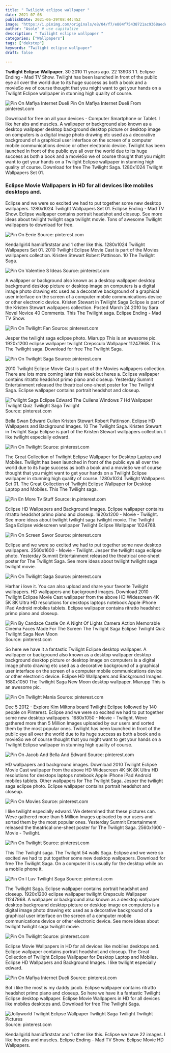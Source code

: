 ```yaml
---
title: " Twilight eclipse wallpaper "
date: 2021-07-08
publishDate: 2021-06-29T08:44:45Z
image: "https://i.pinimg.com/originals/e8/04/f7/e804f75438721ac9368aede0b2e58c7c.jpg"
author: "Asole" # use capitalize
description: " Twilight eclipse wallpaper "
categories: ["Wallpapers"]
tags: ["dekstop"]
keywords: "Twilight eclipse wallpaper"
draft: false

---
```



**Twilight Eclipse Wallpaper**. 30 2010 11 years ago. 22 13903 1 1. Eclipse Ending - Mad TV Show. Twilight has been launched in front of the public eye all over the world due to its huge success as both a book and a movieSo we of course thought that you might want to get your hands on a Twilight Eclipse wallpaper in stunning high quality of course.

![Pin On Mafiya Internet Dueli](https://i.pinimg.com/474x/1a/45/8f/1a458f8c8bbcad741f8b0af3a5ca9f03.jpg "Pin On Mafiya Internet Dueli")
Pin On Mafiya Internet Dueli From pinterest.com


Download for free on all your devices - Computer Smartphone or Tablet. I like her abs and muscles. A wallpaper or background also known as a desktop wallpaper desktop background desktop picture or desktop image on computers is a digital image photo drawing etc used as a decorative background of a graphical user interface on the screen of a computer mobile communications device or other electronic device. Twilight has been launched in front of the public eye all over the world due to its huge success as both a book and a movieSo we of course thought that you might want to get your hands on a Twilight Eclipse wallpaper in stunning high quality of course. Download for free The Twilight Saga. 1280x1024 Twilight Wallpapers Set 01.

### Eclipse Movie Wallpapers in HD for all devices like mobiles desktops and.

Eclipse and we were so excited we had to put together some new desktop wallpapers. 1280x1024 Twilight Wallpapers Set 01. Eclipse Ending - Mad TV Show. Eclipse wallpaper contains portrait headshot and closeup. See more ideas about twilight twilight saga twilight movie. Tons of awesome Twilight wallpapers to download for free.


![Pin On Eerie](https://i.pinimg.com/474x/7b/48/a2/7b48a2ce798e26e649eb64c49c2c38f7.jpg "Pin On Eerie")
Source: pinterest.com

Kendallgirl4 hamidfirststar and 1 other like this. 1280x1024 Twilight Wallpapers Set 01. 2010 Twilight Eclipse Movie Cast is part of the Movies wallpapers collection. Kristen Stewart Robert Pattinson. 10 The Twilight Saga.

![Pin On Valentine S Ideas](https://i.pinimg.com/originals/e5/b7/63/e5b7635ab905e6f9a772ce7df6db4358.jpg "Pin On Valentine S Ideas")
Source: pinterest.com

A wallpaper or background also known as a desktop wallpaper desktop background desktop picture or desktop image on computers is a digital image photo drawing etc used as a decorative background of a graphical user interface on the screen of a computer mobile communications device or other electronic device. Kristen Stewart in Twilight Saga Eclipse is part of the Kristen Stewart wallpapers collection. Posted March 24 2010 by Sara Novel Novice 40 Comments. This The Twilight saga. Eclipse Ending - Mad TV Show.

![Pin On Twilight Fan](https://i.pinimg.com/originals/2b/96/1b/2b961b0de0d4c05d8a4ce61daf847868.jpg "Pin On Twilight Fan")
Source: pinterest.com

Jesper the twilight saga eclipse photo. Miarupp This is an awesome pic. 1920x1200 eclipse wallpaper twilight Crepsculo Wallpaper 11247968. This The Twilight saga. Download for free The Twilight Saga.

![Pin On Twilight Saga](https://i.pinimg.com/originals/64/1d/f1/641df12bf3f885b39c4a21c2d58987cb.jpg "Pin On Twilight Saga")
Source: pinterest.com

2010 Twilight Eclipse Movie Cast is part of the Movies wallpapers collection. There are lots more coming later this week but heres a. Eclipse wallpaper contains ritratto headshot primo piano and closeup. Yesterday Summit Entertainment released the theatrical one-sheet poster for The Twilight Saga. Eclipse wallpaper contains portrait headshot and closeup.

![Twilight Saga Eclipse Edward The Cullens Windows 7 Hd Wallpaper Twilight Quiz Twilight Saga Twilight](https://i.pinimg.com/originals/d2/54/23/d25423c4a56c0be05c49546fdccca792.jpg "Twilight Saga Eclipse Edward The Cullens Windows 7 Hd Wallpaper Twilight Quiz Twilight Saga Twilight")
Source: pinterest.com

Bella Swan Edward Cullen Kristen Stewart Robert Pattinson. Eclipse HD Wallpapers and Background Images. 10 The Twilight Saga. Kristen Stewart in Twilight Saga Eclipse is part of the Kristen Stewart wallpapers collection. I like twilight especially edward.

![Pin On Twilight](https://i.pinimg.com/originals/82/33/2b/82332bec0ed7db1498ca5e2c0f3a1e9a.jpg "Pin On Twilight")
Source: pinterest.com

The Great Collection of Twilight Eclipse Wallpaper for Desktop Laptop and Mobiles. Twilight has been launched in front of the public eye all over the world due to its huge success as both a book and a movieSo we of course thought that you might want to get your hands on a Twilight Eclipse wallpaper in stunning high quality of course. 1280x1024 Twilight Wallpapers Set 01. The Great Collection of Twilight Eclipse Wallpaper for Desktop Laptop and Mobiles. This The Twilight saga.

![Pin En More Tv Stuff](https://i.pinimg.com/originals/03/af/07/03af07b33e2d6081016fb1ff6438378c.jpg "Pin En More Tv Stuff")
Source: in.pinterest.com

Eclipse HD Wallpapers and Background Images. Eclipse wallpaper contains ritratto headshot primo piano and closeup. 1920x1200 - Movie - Twilight. See more ideas about twilight twilight saga twilight movie. The Twilight Saga Eclipse widescreen wallpaper Twilight Eclipse Wallpaper 1024768.

![Pin On Screen Savor](https://i.pinimg.com/originals/ec/ce/72/ecce727c7f4a0123e618ef86cf8aeab6.jpg "Pin On Screen Savor")
Source: pinterest.com

Eclipse and we were so excited we had to put together some new desktop wallpapers. 2560x1600 - Movie - Twilight. Jesper the twilight saga eclipse photo. Yesterday Summit Entertainment released the theatrical one-sheet poster for The Twilight Saga. See more ideas about twilight twilight saga twilight movie.

![Pin On Twilight Saga](https://i.pinimg.com/originals/26/0e/fb/260efbd8b8be6a3ba3ce0457967fb446.jpg "Pin On Twilight Saga")
Source: pinterest.com

Harhar i love it. You can also upload and share your favorite Twilight wallpapers. HD wallpapers and background images. Download 2010 Twilight Eclipse Movie Cast wallpaper from the above HD Widescreen 4K 5K 8K Ultra HD resolutions for desktops laptops notebook Apple iPhone iPad Android mobiles tablets. Eclipse wallpaper contains ritratto headshot primo piano and closeup.

![Pin By Candace Castle On A Night Of Lights Camera Action Memorable Cinema Faces Made For The Screen The Twilight Saga Eclipse Twilight Quiz Twilight Saga New Moon](https://i.pinimg.com/originals/10/82/67/10826706f78e45d3c9ef83bf8efff133.jpg "Pin By Candace Castle On A Night Of Lights Camera Action Memorable Cinema Faces Made For The Screen The Twilight Saga Eclipse Twilight Quiz Twilight Saga New Moon")
Source: pinterest.com

So here we have it a fantastic Twilight Eclipse desktop wallpaper. A wallpaper or background also known as a desktop wallpaper desktop background desktop picture or desktop image on computers is a digital image photo drawing etc used as a decorative background of a graphical user interface on the screen of a computer mobile communications device or other electronic device. Eclipse HD Wallpapers and Background Images. 1680x1050 The Twilight Saga New Moon desktop wallpaper. Miarupp This is an awesome pic.

![Pin On Twilight Mania](https://i.pinimg.com/originals/2c/15/f8/2c15f837b2503de3474f92f55eee8557.jpg "Pin On Twilight Mania")
Source: pinterest.com

Dec 5 2012 - Explore Kim Miltons board Twilight Eclipse followed by 140 people on Pinterest. Eclipse and we were so excited we had to put together some new desktop wallpapers. 1680x1050 - Movie - Twilight. Weve gathered more than 5 Million Images uploaded by our users and sorted them by the most popular ones. Twilight has been launched in front of the public eye all over the world due to its huge success as both a book and a movieSo we of course thought that you might want to get your hands on a Twilight Eclipse wallpaper in stunning high quality of course.

![Pin On Jacob And Bella And Edward](https://i.pinimg.com/originals/61/00/7f/61007f3f7839ebe710ba76ca20575369.jpg "Pin On Jacob And Bella And Edward")
Source: pinterest.com

HD wallpapers and background images. Download 2010 Twilight Eclipse Movie Cast wallpaper from the above HD Widescreen 4K 5K 8K Ultra HD resolutions for desktops laptops notebook Apple iPhone iPad Android mobiles tablets. Other wallpapers for The Twilight Saga. Jesper the twilight saga eclipse photo. Eclipse wallpaper contains portrait headshot and closeup.

![Pin On Movies](https://i.pinimg.com/originals/58/bf/54/58bf548f799a89f67fae73bcdd857b91.jpg "Pin On Movies")
Source: pinterest.com

I like twilight especially edward. We determined that these pictures can. Weve gathered more than 5 Million Images uploaded by our users and sorted them by the most popular ones. Yesterday Summit Entertainment released the theatrical one-sheet poster for The Twilight Saga. 2560x1600 - Movie - Twilight.

![Pin On Twilight](https://i.pinimg.com/originals/78/de/d0/78ded076b9a0decaac48b4e455ecd912.jpg "Pin On Twilight")
Source: pinterest.com

This The Twilight saga. The Twilight 54 walls Saga. Eclipse and we were so excited we had to put together some new desktop wallpapers. Download for free The Twilight Saga. On a computer it is usually for the desktop while on a mobile phone it.

![Pin On I Luv Twilight Saga](https://i.pinimg.com/originals/cb/47/f8/cb47f84b4135db735e4b1c06c91d76b2.jpg "Pin On I Luv Twilight Saga")
Source: pinterest.com

The Twilight Saga. Eclipse wallpaper contains portrait headshot and closeup. 1920x1200 eclipse wallpaper twilight Crepsculo Wallpaper 11247968. A wallpaper or background also known as a desktop wallpaper desktop background desktop picture or desktop image on computers is a digital image photo drawing etc used as a decorative background of a graphical user interface on the screen of a computer mobile communications device or other electronic device. See more ideas about twilight twilight saga twilight movie.

![Pin On Twilight](https://i.pinimg.com/originals/63/bb/e1/63bbe1ed3d646e4e99c5621f4c688321.jpg "Pin On Twilight")
Source: pinterest.com

Eclipse Movie Wallpapers in HD for all devices like mobiles desktops and. Eclipse wallpaper contains portrait headshot and closeup. The Great Collection of Twilight Eclipse Wallpaper for Desktop Laptop and Mobiles. Eclipse HD Wallpapers and Background Images. I like twilight especially edward.

![Pin On Mafiya Internet Dueli](https://i.pinimg.com/474x/1a/45/8f/1a458f8c8bbcad741f8b0af3a5ca9f03.jpg "Pin On Mafiya Internet Dueli")
Source: pinterest.com

Bot i like the most is my daddy jacob. Eclipse wallpaper contains ritratto headshot primo piano and closeup. So here we have it a fantastic Twilight Eclipse desktop wallpaper. Eclipse Movie Wallpapers in HD for all devices like mobiles desktops and. Download for free The Twilight Saga.

![Jollyworld Twilight Eclipse Wallpaper Twilight Saga Twilight Twilight Pictures](https://i.pinimg.com/originals/e8/04/f7/e804f75438721ac9368aede0b2e58c7c.jpg "Jollyworld Twilight Eclipse Wallpaper Twilight Saga Twilight Twilight Pictures")
Source: pinterest.com

Kendallgirl4 hamidfirststar and 1 other like this. Eclipse we have 22 images. I like her abs and muscles. Eclipse Ending - Mad TV Show. Eclipse Movie HD Wallpapers.

